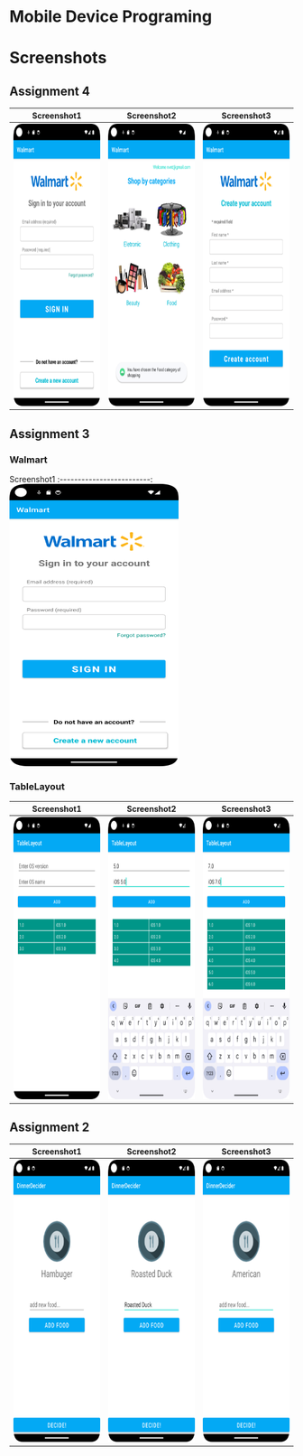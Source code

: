 # Mobile Device Programing


# Screenshots




<h2>Assignment 4</h2>

Screenshot1             |  Screenshot2   |  Screenshot3
:-------------------------:|:-------------------------:|:-------------------------:
<img src="Assignment_4/Screenshots/login.png" width="300" height="500"/> | <img src="Assignment_4/Screenshots/shop_category.png" width="300" height="500"/> | <img src="Assignment_4/Screenshots/signup.png" width="300" height="500"/>




<h2>Assignment 3</h2>

<h3>Walmart</h3>

Screenshot1
:-------------------------:
<img src="Assignment_3/Walmart/Screenshots/walmart.png" width="300" height="500"/>


<h3>TableLayout</h3>

Screenshot1             |  Screenshot2   |  Screenshot3
:-------------------------:|:-------------------------:|:-------------------------:
<img src="Assignment_3/TableLayout/Screenshots/tableLayout1.png" width="300" height="500"/> | <img src="Assignment_3/TableLayout/Screenshots/tableLayout2.png" width="300" height="500"/> | <img src="Assignment_3/TableLayout/Screenshots/tableLayout3.png" width="300" height="500"/>




<h2>Assignment 2</h2>

Screenshot1             |  Screenshot2   |  Screenshot3
:-------------------------:|:-------------------------:|:-------------------------:
<img src="Assignment_2/Screenshots/assignment_2_1.png" width="300" height="500"/> | <img src="Assignment_2/Screenshots/assignment_2_2.png" width="300" height="500"/> | <img src="Assignment_2/Screenshots/assignment_2_3.png" width="300" height="500"/>


